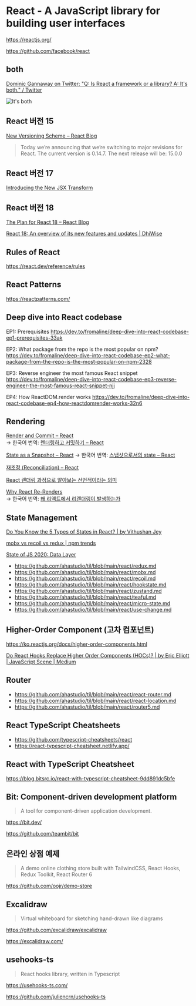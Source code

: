 # React - A JavaScript library for building user interfaces

<https://reactjs.org/>

<https://github.com/facebook/react>

## both

[Dominic Gannaway on Twitter: "Q: Is React a framework or a library? A: It's both." / Twitter](https://twitter.com/trueadm/status/1194567962784653312)

![It's both](./images/react-is-both.png)

## React 버전 15

[New Versioning Scheme – React Blog](https://reactjs.org/blog/2016/02/19/new-versioning-scheme.html)

> Today we’re announcing that we’re switching to major revisions for React.
> The current version is 0.14.7. The next release will be: 15.0.0

## React 버전 17

[Introducing the New JSX Transform](https://reactjs.org/blog/2020/09/22/introducing-the-new-jsx-transform.html)

## React 버전 18

[The Plan for React 18 – React Blog](https://reactjs.org/blog/2021/06/08/the-plan-for-react-18.html)

[React 18: An overview of its new features and updates | DhiWise](https://medium.com/dhiwise/react-18-new-features-and-updates-2e608d862a6d)

## Rules of React

<https://react.dev/reference/rules>

## React Patterns

<https://reactpatterns.com/>

## Deep dive into React codebase

EP1: Prerequisites
<https://dev.to/fromaline/deep-dive-into-react-codebase-ep1-prerequisites-33ak>

EP2: What package from the repo is the most popular on npm?
<https://dev.to/fromaline/deep-dive-into-react-codebase-ep2-what-package-from-the-repo-is-the-most-popular-on-npm-2328>

EP3: Reverse engineer the most famous React snippet
<https://dev.to/fromaline/deep-dive-into-react-codebase-ep3-reverse-engineer-the-most-famous-react-snippet-njj>

EP4: How ReactDOM.render works
<https://dev.to/fromaline/deep-dive-into-react-codebase-ep4-how-reactdomrender-works-32n6>

## Rendering

[Render and Commit – React](https://react.dev/learn/render-and-commit) \
→ 한국어 번역:
[렌더링하고 커밋하기 – React](https://react-ko.dev/learn/render-and-commit)

[State as a Snapshot – React](https://react.dev/learn/state-as-a-snapshot)
→ 한국어 번역:
[스냅샷으로서의 state – React](https://react-ko.dev/learn/state-as-a-snapshot)

[재조정 (Reconciliation) – React](https://ko.legacy.reactjs.org/docs/reconciliation.html)

[React 렌더링 과정으로 알아보는 선언적이라는 의미](https://pozafly.github.io/react/declarative-meaning-of-react-rendering-process/)

[Why React Re-Renders](https://www.joshwcomeau.com/react/why-react-re-renders/) \
→ 한국어 번역:
[왜 리액트에서 리렌더링이 발생하는가](https://medium.com/@yujso66/%EB%B2%88%EC%97%AD-%EC%99%9C-%EB%A6%AC%EC%95%A1%ED%8A%B8%EC%97%90%EC%84%9C-%EB%A6%AC%EB%A0%8C%EB%8D%94%EB%A7%81%EC%9D%B4-%EB%B0%9C%EC%83%9D%ED%95%98%EB%8A%94%EA%B0%80-74dd239b0063)

## State Management

[Do You Know the 5 Types of States in React? | by Vithushan Jey](https://javascript.plainenglish.io/do-you-know-the-5-types-of-states-in-react-8734a04a5ffb)

[mobx vs recoil vs redux | npm trends](https://www.npmtrends.com/redux-vs-mobx-vs-recoil)

[State of JS 2020: Data Layer](https://2020.stateofjs.com/en-US/technologies/datalayer/)

- <https://github.com/ahastudio/til/blob/main/react/redux.md>
- <https://github.com/ahastudio/til/blob/main/react/mobx.md>
- <https://github.com/ahastudio/til/blob/main/react/recoil.md>
- <https://github.com/ahastudio/til/blob/main/react/hookstate.md>
- <https://github.com/ahastudio/til/blob/main/react/zustand.md>
- <https://github.com/ahastudio/til/blob/main/react/teaful.md>
- <https://github.com/ahastudio/til/blob/main/react/micro-state.md>
- <https://github.com/ahastudio/til/blob/main/react/use-change.md>

## Higher-Order Component (고차 컴포넌트)

<https://ko.reactjs.org/docs/higher-order-components.html>

[Do React Hooks Replace Higher Order Components (HOCs)? | by Eric Elliott | JavaScript Scene | Medium](https://medium.com/javascript-scene/do-react-hooks-replace-higher-order-components-hocs-7ae4a08b7b58)

## Router

- <https://github.com/ahastudio/til/blob/main/react/react-router.md>
- <https://github.com/ahastudio/til/blob/main/react/react-location.md>
- <https://github.com/ahastudio/til/blob/main/react/router5.md>

## React TypeScript Cheatsheets

- <https://github.com/typescript-cheatsheets/react>
- <https://react-typescript-cheatsheet.netlify.app/>

## React with TypeScript Cheatsheet

<https://blog.bitsrc.io/react-with-typescript-cheatsheet-9dd891dc5bfe>

## Bit: Component-driven development platform

> A tool for component-driven application development.

<https://bit.dev/>

<https://github.com/teambit/bit>

## 온라인 상점 예제

> A demo online clothing store built with TailwindCSS, React Hooks,
> Redux Toolkit, React Router 6

<https://github.com/oojr/demo-store>

## Excalidraw

> Virtual whiteboard for sketching hand-drawn like diagrams

<https://github.com/excalidraw/excalidraw>

<https://excalidraw.com/>

## usehooks-ts

> React hooks library, written in Typescript

<https://usehooks-ts.com/>

<https://github.com/juliencrn/usehooks-ts>
